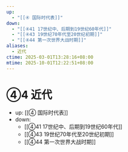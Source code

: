 ```yaml
---
up:
  - "[[④ 国际时代表]]"
down:
  - "[[④41 17世纪中、后期到19世纪60年代]]"
  - "[[④43 19世纪70年代至20世纪初期]]"
  - "[[④44 第一次世界大战时期]]"
aliases:
  - 近代
ctime: 2025-03-01T13:28:16+08:00
mtime: 2025-10-01T12:22:51+08:00
---
```


# ④4 近代

- up: [[④ 国际时代表]]
- down:	
	- [[④41 17世纪中、后期到19世纪60年代]]
	- [[④43 19世纪70年代至20世纪初期]]
	- [[④44 第一次世界大战时期]]
	
